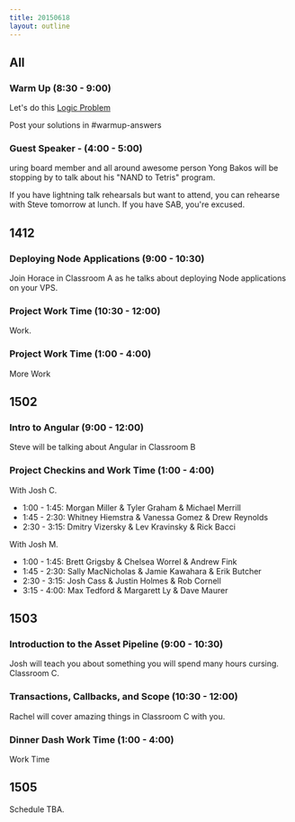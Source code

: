 ```yaml
---
title: 20150618
layout: outline
---
```


## All

### Warm Up (8:30 - 9:00)

Let's do this [Logic Problem](http://cl.ly/1M0B1j273Q1R)

Post your solutions in #warmup-answers

### Guest Speaker - (4:00 - 5:00) 

uring board member and all around awesome person Yong Bakos will be stopping by 
to talk about his "NAND to Tetris" program. 

If you have lightning talk rehearsals but want to attend, you can rehearse with Steve tomorrow at 
lunch. If you have SAB, you're excused.


## 1412

### Deploying Node Applications (9:00 - 10:30)

Join Horace in Classroom A as he talks about deploying Node applications on your VPS.


### Project Work Time (10:30 - 12:00)

Work.

### Project Work Time (1:00 - 4:00)

More Work


## 1502

### Intro to Angular (9:00 - 12:00)

Steve will be talking about Angular in Classroom B

### Project Checkins and Work Time (1:00 - 4:00)

With Josh C.

* 1:00 - 1:45: Morgan Miller & Tyler Graham & Michael Merrill
* 1:45 - 2:30: Whitney Hiemstra & Vanessa Gomez & Drew Reynolds
* 2:30 - 3:15: Dmitry Vizersky & Lev Kravinsky & Rick Bacci

With Josh M.

* 1:00 - 1:45: Brett Grigsby & Chelsea Worrel & Andrew Fink
* 1:45 - 2:30: Sally MacNicholas & Jamie Kawahara & Erik Butcher
* 2:30 - 3:15: Josh Cass & Justin Holmes & Rob Cornell
* 3:15 - 4:00: Max Tedford & Margarett Ly & Dave Maurer

## 1503

### Introduction to the Asset Pipeline (9:00 - 10:30)

Josh will teach you about something you will spend many hours cursing. Classroom C.

### Transactions, Callbacks, and Scope (10:30 - 12:00)

Rachel will cover amazing things in Classroom C with you.

### Dinner Dash  Work Time (1:00 - 4:00)

Work Time


## 1505 

Schedule TBA.
  